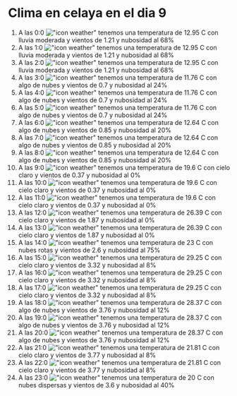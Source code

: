 # Clima en celaya en el dia 9

1. A las 0:0 !["icon weather"](http://openweathermap.org/img/w/10n.png) tenemos una temperatura de 12.95 C con lluvia moderada y  vientos de 1.21 y nubosidad al 68%
1. A las 1:0 !["icon weather"](http://openweathermap.org/img/w/10n.png) tenemos una temperatura de 12.95 C con lluvia moderada y  vientos de 1.21 y nubosidad al 68%
1. A las 2:0 !["icon weather"](http://openweathermap.org/img/w/10n.png) tenemos una temperatura de 12.95 C con lluvia moderada y  vientos de 1.21 y nubosidad al 68%
1. A las 3:0 !["icon weather"](http://openweathermap.org/img/w/02n.png) tenemos una temperatura de 11.76 C con algo de nubes y  vientos de 0.7 y nubosidad al 24%
1. A las 4:0 !["icon weather"](http://openweathermap.org/img/w/02n.png) tenemos una temperatura de 11.76 C con algo de nubes y  vientos de 0.7 y nubosidad al 24%
1. A las 5:0 !["icon weather"](http://openweathermap.org/img/w/02n.png) tenemos una temperatura de 11.76 C con algo de nubes y  vientos de 0.7 y nubosidad al 24%
1. A las 6:0 !["icon weather"](http://openweathermap.org/img/w/02n.png) tenemos una temperatura de 12.64 C con algo de nubes y  vientos de 0.85 y nubosidad al 20%
1. A las 7:0 !["icon weather"](http://openweathermap.org/img/w/02n.png) tenemos una temperatura de 12.64 C con algo de nubes y  vientos de 0.85 y nubosidad al 20%
1. A las 8:0 !["icon weather"](http://openweathermap.org/img/w/02d.png) tenemos una temperatura de 12.64 C con algo de nubes y  vientos de 0.85 y nubosidad al 20%
1. A las 9:0 !["icon weather"](http://openweathermap.org/img/w/01d.png) tenemos una temperatura de 19.6 C con cielo claro y  vientos de 0.37 y nubosidad al 0%
1. A las 10:0 !["icon weather"](http://openweathermap.org/img/w/01d.png) tenemos una temperatura de 19.6 C con cielo claro y  vientos de 0.37 y nubosidad al 0%
1. A las 11:0 !["icon weather"](http://openweathermap.org/img/w/01d.png) tenemos una temperatura de 19.6 C con cielo claro y  vientos de 0.37 y nubosidad al 0%
1. A las 12:0 !["icon weather"](http://openweathermap.org/img/w/01d.png) tenemos una temperatura de 26.39 C con cielo claro y  vientos de 1.87 y nubosidad al 0%
1. A las 13:0 !["icon weather"](http://openweathermap.org/img/w/01d.png) tenemos una temperatura de 26.39 C con cielo claro y  vientos de 1.87 y nubosidad al 0%
1. A las 14:0 !["icon weather"](http://openweathermap.org/img/w/04d.png) tenemos una temperatura de 23 C con nubes rotas y  vientos de 2.6 y nubosidad al 75%
1. A las 15:0 !["icon weather"](http://openweathermap.org/img/w/02d.png) tenemos una temperatura de 29.25 C con cielo claro y  vientos de 3.32 y nubosidad al 8%
1. A las 16:0 !["icon weather"](http://openweathermap.org/img/w/02d.png) tenemos una temperatura de 29.25 C con cielo claro y  vientos de 3.32 y nubosidad al 8%
1. A las 17:0 !["icon weather"](http://openweathermap.org/img/w/02d.png) tenemos una temperatura de 29.25 C con cielo claro y  vientos de 3.32 y nubosidad al 8%
1. A las 18:0 !["icon weather"](http://openweathermap.org/img/w/02d.png) tenemos una temperatura de 28.37 C con algo de nubes y  vientos de 3.76 y nubosidad al 12%
1. A las 19:0 !["icon weather"](http://openweathermap.org/img/w/02d.png) tenemos una temperatura de 28.37 C con algo de nubes y  vientos de 3.76 y nubosidad al 12%
1. A las 20:0 !["icon weather"](http://openweathermap.org/img/w/02n.png) tenemos una temperatura de 28.37 C con algo de nubes y  vientos de 3.76 y nubosidad al 12%
1. A las 21:0 !["icon weather"](http://openweathermap.org/img/w/02n.png) tenemos una temperatura de 21.81 C con cielo claro y  vientos de 3.77 y nubosidad al 8%
1. A las 22:0 !["icon weather"](http://openweathermap.org/img/w/02n.png) tenemos una temperatura de 21.81 C con cielo claro y  vientos de 3.77 y nubosidad al 8%
1. A las 23:0 !["icon weather"](http://openweathermap.org/img/w/03n.png) tenemos una temperatura de 20 C con nubes dispersas y  vientos de 3.6 y nubosidad al 40%
